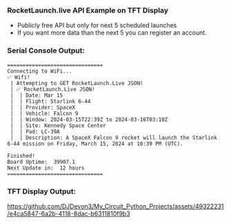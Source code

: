 ### RocketLaunch.live API Example on TFT Display
- Publicly free API but only for next 5 scheduled launches
- If you want more data than the next 5 you can register an account.

### Serial Console Output:
```
===============================
Connecting to WiFi...
✅ Wifi!
 | Attempting to GET RocketLaunch.Live JSON!
 | ✅ RocketLaunch.Live JSON!
 |  | Date: Mar 15
 |  | Flight: Starlink 6-44
 |  | Provider: SpaceX
 |  | Vehicle: Falcon 9
 |  | Window: 2024-03-15T22:39Z to 2024-03-16T03:10Z
 |  | Site: Kennedy Space Center
 |  | Pad: LC-39A
 |  | Description: A SpaceX Falcon 9 rocket will launch the Starlink 6-44 mission on Friday, March 15, 2024 at 10:39 PM (UTC).

Finished!
Board Uptime:  39907.1
Next Update in:  12 hours
===============================
```
### TFT Display Output:
https://github.com/DJDevon3/My_Circuit_Python_Projects/assets/49322231/e4ca5847-6a2b-4118-8dac-b6311810f9b3

